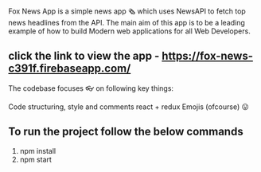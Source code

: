 Fox News App is a simple news app 🗞️ which uses NewsAPI to fetch top news headlines from the API. The main aim of this app is to be a leading example of how to build Modern web applications for all Web Developers.

 ## click the link to view the app - https://fox-news-c391f.firebaseapp.com/

The codebase focuses 👓 on following key things:

Code structuring, style and comments
react + redux
Emojis (ofcourse) 😛

## To run the project follow the below commands
 1. npm install
 2. npm start

